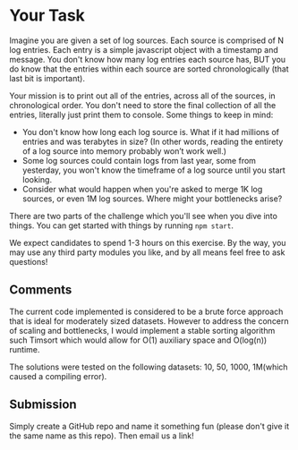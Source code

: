 # Your Task

Imagine you are given a set of log sources.  Each source is comprised of N log entries.  Each entry is a simple javascript object with a timestamp and message.  You don't know how many log entries each source has, BUT you do know that the entries within each source are sorted chronologically (that last bit is important).

Your mission is to print out all of the entries, across all of the sources, in chronological order.  You don't need to store the final collection of all the entries, literally just print them to console.  Some things to keep in mind:

* You don't know how long each log source is.  What if it had millions of entries and was terabytes in size?  (In other words, reading the entirety of a log source into memory probably won’t work well.)
* Some log sources could contain logs from last year, some from yesterday, you won't know the timeframe of a log source until you start looking.
* Consider what would happen when you're asked to merge 1K log sources, or even 1M log sources.  Where might your bottlenecks arise?

There are two parts of the challenge which you'll see when you dive into things.  You can get started with things by running `npm start`.

We expect candidates to spend 1-3 hours on this exercise.  By the way, you may use any third party modules you like, and by all means feel free to ask questions!

## Comments

The current code implemented is considered to be a brute force approach that is ideal for moderately sized datasets. However to address the concern of scaling and bottlenecks, I would implement a stable sorting algorithm such Timsort which would allow for O(1) auxiliary space and O(log(n)) runtime.

The solutions were tested on the following datasets: 10, 50, 1000, 1M(which caused a compiling error).

## Submission

Simply create a GitHub repo and name it something fun (please don't give it the same name as this repo).  Then email us a link!
